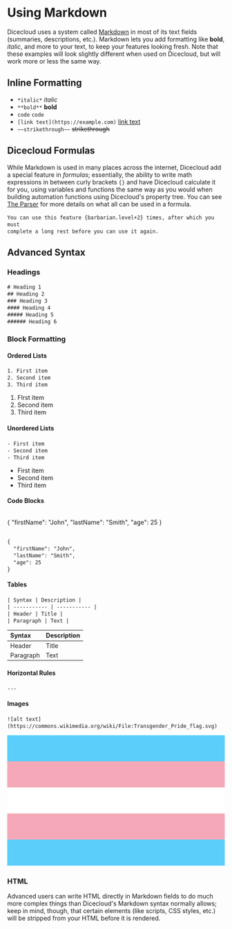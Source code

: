 # Using Markdown

Dicecloud uses a system called [Markdown](https://en.wikipedia.org/wiki/Markdown) in most of its text fields \(summaries, descriptions, etc.\). Markdown lets you add formatting like **bold**, _italic_, and more to your text, to keep your features looking fresh. Note that these examples will look slightly different when used on Dicecloud, but will work more or less the same way.

## Inline Formatting

* `*italic*` _italic_
* `**bold**` **bold**
* ```code``` `code`
* `[link text](https://example.com)` [link text](https://example.com)
* `~~strikethrough~~` ~~strikethrough~~

## Dicecloud Formulas

While Markdown is used in many places across the internet, Dicecloud add a special feature in _formulas_; essentially, the ability to write math expressions in between curly brackets `{}` and have Dicecloud calculate it for you, using variables and functions the same way as you would when building automation functions using Dicecloud's property tree. You can see [The Parser](creating-a-library/parser-documentation.md) for more details on what all can be used in a formula.

```text
You can use this feature {barbarian.level+2} times, after which you must
complete a long rest before you can use it again.
```

## Advanced Syntax

### Headings

```text
# Heading 1
## Heading 2
### Heading 3
#### Heading 4
##### Heading 5
###### Heading 6
```

### Block Formatting

#### Ordered Lists

```text
1. First item
2. Second item
3. Third item
```

1. FIrst item
2. Second item
3. Third item

#### Unordered Lists

```text
- First item
- Second item
- Third item
```

* First item
* Second item
* Third item

#### Code Blocks

```text
```
{
  "firstName": "John",
  "lastName": "Smith",
  "age": 25
}
```
```

```text
{
  "firstName": "John",
  "lastName": "Smith",
  "age": 25
}
```

#### Tables

```text
| Syntax | Description |
| ----------- | ----------- |
| Header | Title |
| Paragraph | Text |
```

| Syntax | Description |
| :--- | :--- |
| Header | Title |
| Paragraph | Text |

#### Horizontal Rules

```text
---
```

#### Images

```text
![alt text](https://commons.wikimedia.org/wiki/File:Transgender_Pride_flag.svg)
```

![alt text](.gitbook/assets/image_2021-02-04_221924.png)

### HTML

Advanced users can write HTML directly in Markdown fields to do much more complex things than Dicecloud's Markdown syntax normally allows; keep in mind, though, that certain elements \(like scripts, CSS styles, etc.\) will be stripped from your HTML before it is rendered.



